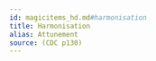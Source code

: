 ```yaml
---
id: magicitems_hd.md#harmonisation
title: Harmonisation
alias: Attunement
source: (CDC p130)
---
```


